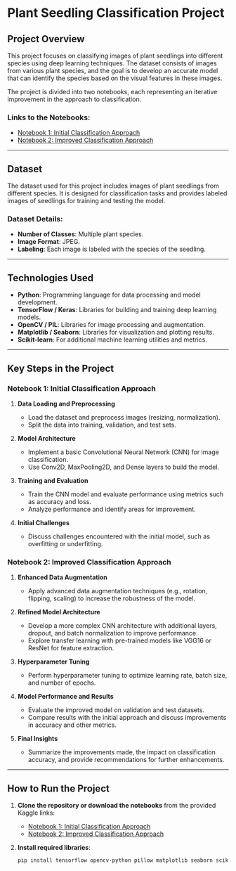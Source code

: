 # Plant Seedling Classification Project

## Project Overview

This project focuses on classifying images of plant seedlings into different species using deep learning techniques. The dataset consists of images from various plant species, and the goal is to develop an accurate model that can identify the species based on the visual features in these images.

The project is divided into two notebooks, each representing an iterative improvement in the approach to classification.

### Links to the Notebooks:
- [Notebook 1: Initial Classification Approach](https://www.kaggle.com/code/hrishikeshdongre2604/plant-seedling-1)
- [Notebook 2: Improved Classification Approach](https://www.kaggle.com/code/hrishikeshdongre2604/plant-seedling-2)

---

## Dataset

The dataset used for this project includes images of plant seedlings from different species. It is designed for classification tasks and provides labeled images of seedlings for training and testing the model.

### Dataset Details:
- **Number of Classes**: Multiple plant species.
- **Image Format**: JPEG.
- **Labeling**: Each image is labeled with the species of the seedling.

---

## Technologies Used

- **Python**: Programming language for data processing and model development.
- **TensorFlow / Keras**: Libraries for building and training deep learning models.
- **OpenCV / PIL**: Libraries for image processing and augmentation.
- **Matplotlib / Seaborn**: Libraries for visualization and plotting results.
- **Scikit-learn**: For additional machine learning utilities and metrics.

---

## Key Steps in the Project

### Notebook 1: Initial Classification Approach
1. **Data Loading and Preprocessing**
   - Load the dataset and preprocess images (resizing, normalization).
   - Split the data into training, validation, and test sets.

2. **Model Architecture**
   - Implement a basic Convolutional Neural Network (CNN) for image classification.
   - Use Conv2D, MaxPooling2D, and Dense layers to build the model.

3. **Training and Evaluation**
   - Train the CNN model and evaluate performance using metrics such as accuracy and loss.
   - Analyze performance and identify areas for improvement.

4. **Initial Challenges**
   - Discuss challenges encountered with the initial model, such as overfitting or underfitting.

### Notebook 2: Improved Classification Approach
1. **Enhanced Data Augmentation**
   - Apply advanced data augmentation techniques (e.g., rotation, flipping, scaling) to increase the robustness of the model.

2. **Refined Model Architecture**
   - Develop a more complex CNN architecture with additional layers, dropout, and batch normalization to improve performance.
   - Explore transfer learning with pre-trained models like VGG16 or ResNet for feature extraction.

3. **Hyperparameter Tuning**
   - Perform hyperparameter tuning to optimize learning rate, batch size, and number of epochs.

4. **Model Performance and Results**
   - Evaluate the improved model on validation and test datasets.
   - Compare results with the initial approach and discuss improvements in accuracy and other metrics.

5. **Final Insights**
   - Summarize the improvements made, the impact on classification accuracy, and provide recommendations for further enhancements.

---

## How to Run the Project

1. **Clone the repository or download the notebooks** from the provided Kaggle links:
   - [Notebook 1: Initial Classification Approach](https://www.kaggle.com/code/hrishikeshdongre2604/plant-seedling-1)
   - [Notebook 2: Improved Classification Approach](https://www.kaggle.com/code/hrishikeshdongre2604/plant-seedling-2)
   
2. **Install required libraries**:
   ```bash
   pip install tensorflow opencv-python pillow matplotlib seaborn scikit-learn
